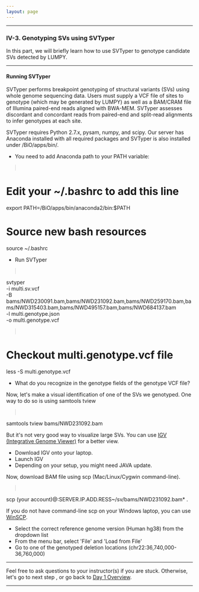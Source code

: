 ```yaml
---
layout: page
---
```


---

### IV-3. Genotyping SVs using SVTyper

In this part, we will briefly learn how to use SVTyper to genotype candidate SVs detected by LUMPY. 

---

#### Running SVTyper

SVTyper performs breakpoint genotyping of structural variants (SVs) using whole genome sequencing data. 
Users must supply a VCF file of sites to genotype (which may be generated by LUMPY) as well as a BAM/CRAM 
file of Illumina paired-end reads aligned with BWA-MEM. SVTyper assesses discordant and concordant reads 
from paired-end and split-read alignments to infer genotypes at each site.

SVTyper requires Python 2.7.x, pysam, numpy, and scipy. Our server has Anaconda installed with all required 
packages and SVTyper is also installed under /BiO/apps/bin/. 

* You need to add Anaconda path to your PATH variable:
> <pre>
# Edit your ~/.bashrc to add this line
export PATH=/BiO/apps/bin/anaconda2/bin:$PATH
# Source new bash resources
source ~/.bashrc </pre>

* Run SVTyper

> <pre>
svtyper \
 -i multi.sv.vcf \
 -B bams/NWD230091.bam,bams/NWD231092.bam,bams/NWD259170.bam,bams/NWD315403.bam,bams/NWD495157.bam,bams/NWD684137.bam \
 -l multi.genotype.json \
 -o multi.genotype.vcf </pre>


> <pre>
# Checkout multi.genotype.vcf file
less -S multi.genotype.vcf </pre>

* What do you recognize in the genotype fields of the genotype VCF file?

Now, let's make a visual identification of one of the SVs we genotyped. 
One way to do so is using samtools tview

> <pre>
samtools tview bams/NWD231092.bam </pre>

But it's not very good way to visualize large SVs.
You can use [IGV (Integrative Genome Viewer)](https://software.broadinstitute.org/software/igv/) for a better view.

* Download IGV onto your laptop.
* Launch IGV
* Depending on your setup, you might need JAVA update. 

Now, download BAM file using scp (Mac/Linux/Cygwin command-line). 

> <pre>
scp (your account)@:SERVER.IP.ADD.RESS~/sv/bams/NWD231092.bam* .  </pre>

If you do not have command-line scp on your Windows laptop, you can use [WinSCP](https://winscp.net).

* Select the correct reference genome version (Human hg38) from the dropdown list
* From the menu bar, select 'File' and 'Load from File'
* Go to one of the genotyped deletion locations  (chr22:36,740,000-36,760,000) 

---

Feel free to ask questions to your instructor(s) if you are stuck. 
Otherwise, let's go to next step 
, or go back to [Day 1 Overview](../day1).

---

